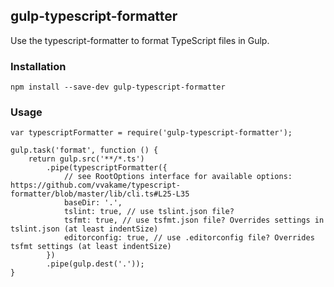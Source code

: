 ## gulp-typescript-formatter

Use the typescript-formatter to format TypeScript files in Gulp.

### Installation

```
npm install --save-dev gulp-typescript-formatter
```

### Usage

```
var typescriptFormatter = require('gulp-typescript-formatter');

gulp.task('format', function () {
    return gulp.src('**/*.ts')
        .pipe(typescriptFormatter({
            // see RootOptions interface for available options: https://github.com/vvakame/typescript-formatter/blob/master/lib/cli.ts#L25-L35
            baseDir: '.',
			tslint: true, // use tslint.json file?
			tsfmt: true, // use tsfmt.json file? Overrides settings in tslint.json (at least indentSize)
			editorconfig: true, // use .editorconfig file? Overrides tsfmt settings (at least indentSize)
        })
        .pipe(gulp.dest('.'));
}
```

